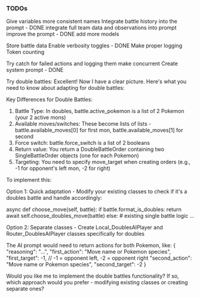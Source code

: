 ### TODOs

Give variables more consistent names
Integrate battle history into the prompt - DONE
integrate full team data and observations into prompt
improve the prompt - DONE
add more models

Store battle data
Enable verbosity toggles - DONE
Make proper logging
Token counting

Try catch for failed actions and logging them
make concurrent
Create system prompt - DONE

Try double battles:
Excellent! Now I have a clear picture. Here's what you need to know about adapting for double battles:

  Key Differences for Double Battles:

  1. Battle Type: In doubles, battle.active_pokemon is a list of 2 Pokemon (your 2 active mons)
  2. Available moves/switches: These become lists of lists - battle.available_moves[0] for first mon, battle.available_moves[1] for second
  3. Force switch: battle.force_switch is a list of 2 booleans
  4. Return value: You return a DoubleBattleOrder containing two SingleBattleOrder objects (one for each Pokemon)
  5. Targeting: You need to specify move_target when creating orders (e.g., -1 for opponent's left mon, -2 for right)

  To implement this:

  Option 1: Quick adaptation - Modify your existing classes to check if it's a doubles battle and handle accordingly:

  async def choose_move(self, battle):
      if battle.format_is_doubles:
          return await self.choose_doubles_move(battle)
      else:
          # existing single battle logic
          ...

  Option 2: Separate classes - Create Local_DoublesAIPlayer and Router_DoublesAIPlayer classes specifically for doubles

  The AI prompt would need to return actions for both Pokemon, like:
  {
    "reasoning": "...",
    "first_action": "Move name or Pokemon species",
    "first_target": -1,  // -1 = opponent left, -2 = opponent right
    "second_action": "Move name or Pokemon species",
    "second_target": -2
  }

  Would you like me to implement the double battles functionality? If so, which approach would you prefer - modifying existing classes or creating separate ones?  